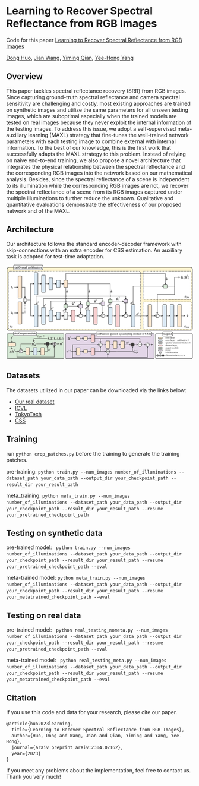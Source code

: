 # Learning to Recover Spectral Reflectance from RGB Images

Code for this paper [Learning to Recover Spectral Reflectance from RGB Images](https://arxiv.org/abs/2304.02162)

[Dong Huo](https://dong-huo.github.io/), [Jian Wang](https://jianwang-cmu.github.io/), [Yiming Qian](https://yi-ming-qian.github.io/), [Yee-Hong Yang](http://webdocs.cs.ualberta.ca/~yang/)

## Overview

This paper tackles spectral reflectance recovery (SRR) from RGB images. Since capturing ground-truth spectral reflectance and camera spectral sensitivity are challenging and costly, most existing approaches are trained on synthetic images and utilize the same parameters for all unseen testing images, which are suboptimal especially when the trained models are tested on real images because they never exploit the internal information of the testing images. To address this issue, we adopt a self-supervised meta-auxiliary learning (MAXL) strategy that fine-tunes the well-trained network parameters with each testing image to combine external with internal information. To the best of our knowledge, this is the first work that successfully adapts the MAXL strategy to this problem. Instead of relying on naive end-to-end training, we also propose a novel architecture that integrates the physical relationship between the spectral reflectance and the corresponding RGB images into the network based on our mathematical analysis. Besides, since the spectral reflectance of a scene is independent to its illumination while the corresponding RGB images are not, we recover the spectral reflectance of a scene from its RGB images captured under multiple illuminations to further reduce the unknown. Qualitative and quantitative evaluations demonstrate the effectiveness of our proposed network and of the MAXL.

## Architecture

Our architecture follows the standard encoder-decoder framework with skip-connections with an extra encoder for CSS estimation. An auxiliary task is adopted for test-time adaptation.

<p align="center">
  <img width="800" src="./images/architecture.jpg">
</p>

## Datasets

The datasets utilized in our paper can be downloaded via the links below:
- [Our real dataset](https://dong-huo.github.io/)
- [ICVL](https://icvl.cs.bgu.ac.il/hyperspectral/)
- [TokyoTech](http://www.ok.sc.e.titech.ac.jp/res/MSI/MSIdata59.html)
- [CSS](https://www.gujinwei.org/research/camspec/db.html)

## Training

run ```python crop_patches.py``` before the training to generate the training patches.

pre-training: ```python train.py --num_images number_of_illuminations --dataset_path your_data_path --output_dir your_checkpoint_path --result_dir your_result_path```

meta_training: ```python meta_train.py --num_images number_of_illuminations --dataset_path your_data_path --output_dir your_checkpoint_path --result_dir your_result_path --resume your_pretrained_checkpoint_path```


## Testing on synthetic data

pre-trained model: ``` python train.py --num_images number_of_illuminations --dataset_path your_data_path --output_dir your_checkpoint_path --result_dir your_result_path --resume your_pretrained_checkpoint_path --eval```

meta-trained model: ```python meta_train.py --num_images number_of_illuminations --dataset_path your_data_path --output_dir your_checkpoint_path --result_dir your_result_path --resume your_metatrained_checkpoint_path --eval```

## Testing on real data

pre-trained model: ``` python real_testing_nometa.py --num_images number_of_illuminations --dataset_path your_data_path --output_dir your_checkpoint_path --result_dir your_result_path --resume your_pretrained_checkpoint_path --eval```

meta-trained model: ``` python real_testing_meta.py --num_images number_of_illuminations --dataset_path your_data_path --output_dir your_checkpoint_path --result_dir your_result_path --resume your_metatrained_checkpoint_path --eval```

## Citation

If you use this code and data for your research, please cite our paper.

```
@article{huo2023learning,
  title={Learning to Recover Spectral Reflectance from RGB Images},
  author={Huo, Dong and Wang, Jian and Qian, Yiming and Yang, Yee-Hong},
  journal={arXiv preprint arXiv:2304.02162},
  year={2023}
}
```

If you meet any problems about the implementation, feel free to contact us. Thank you very much!
